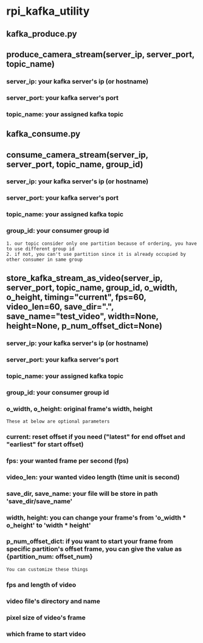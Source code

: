 rpi_kafka_utility
=================

kafka_produce.py
-------------------
## produce_camera_stream(server_ip, server_port, topic_name)
### server_ip: your kafka server's ip (or hostname)
### server_port: your kafka server's port
### topic_name: your assigned kafka topic
kafka_consume.py
-----------------------
## consume_camera_stream(server_ip, server_port, topic_name, group_id)
### server_ip: your kafka server's ip (or hostname)
### server_port: your kafka server's port
### topic_name: your assigned kafka topic
### group_id: your consumer group id
    1. our topic consider only one partition because of ordering, you have to use different group id
    2. if not, you can't use partition since it is already occupied by other consumer in same group
## store_kafka_stream_as_video(server_ip, server_port, topic_name, group_id, o_width, o_height, timing="current", fps=60, video_len=60, save_dir=".", save_name="test_video", width=None, height=None, p_num_offset_dict=None)
### server_ip: your kafka server's ip (or hostname)
### server_port: your kafka server's port
### topic_name: your assigned kafka topic
### group_id: your consumer group id
### o_width, o_height: original frame's width, height
    These at below are optional parameters
### current: reset offset if you need ("latest" for end offset and "earliest" for start offset)
### fps: your wanted frame per second (fps)
### video_len: your wanted video length (time unit is second)
### save_dir, save_name: your file will be store in path 'save_dir/save_name'
### width, height: you can change your frame's from 'o_width * o_height' to 'width * height'
### p_num_offset_dict: if you want to start your frame from specific partition's offset frame, you can give the value as {partition_num: offset_num}
    You can customize these things
### fps and length of video
### video file's directory and name
### pixel size of video's frame
### which frame to start video